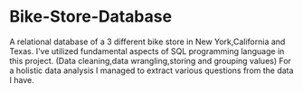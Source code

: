 # Bike-Store-Database
A relational database of a 3 different bike store in New York,California and Texas.
I've utilized fundamental aspects of SQL programming language in this project. (Data cleaning,data wrangling,storing and grouping values)
For a holistic data analysis I managed to extract various questions from the data I have.

